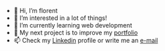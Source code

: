 - 👋 Hi, I’m florent
- 👀 I’m interested in a lot of things!
- 🌱 I’m currently learning web development
- 💞️ My next project is to improve my [portfolio](https://flohallet.github.io)
- 📫 Check my [Linkedin](https://www.linkedin.com/in/flohal/) profile or write me an [e-mail](mailto:flohalletgmail.com) 

<!---
floHallet/floHallet is a ✨ special ✨ repository because its `README.md` (this file) appears on your GitHub profile.
You can click the Preview link to take a look at your changes.
--->

